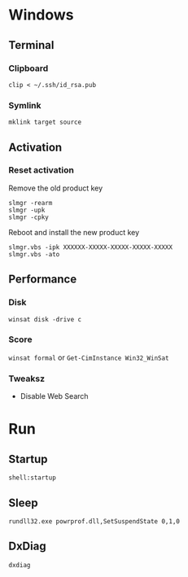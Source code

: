 # Windows

## Terminal

### Clipboard

`clip < ~/.ssh/id_rsa.pub`

### Symlink

`mklink target source`

## Activation

### Reset activation

Remove the old product key
```
slmgr -rearm
slmgr -upk
slmgr -cpky
```
Reboot and install the new product key
```
slmgr.vbs -ipk XXXXXX-XXXXX-XXXXX-XXXXX-XXXXX
slmgr.vbs -ato
```

## Performance

### Disk

`winsat disk -drive c`

### Score

`winsat formal`
or
`Get-CimInstance Win32_WinSat`

### Tweaksz
- Disable Web Search

# Run

## Startup

`shell:startup`

## Sleep

`rundll32.exe powrprof.dll,SetSuspendState 0,1,0`

## DxDiag

`dxdiag`
